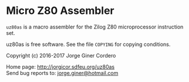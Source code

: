 Micro Z80 Assembler
===================

`uz80as` is a macro assembler for the Zilog Z80 microprocessor instruction set.

uz80as is free software. See the file `COPYING` for copying conditions.

Copyright (c) 2016-2017 Jorge Giner Cordero

Home page: http://jorgicor.sdfeu.org/uz80as  
Send bug reports to: jorge.giner@hotmail.com

